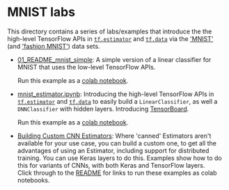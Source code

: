
# MNIST labs

This directory contains a series of labs/examples that introduce the the high-level TensorFlow APIs in [`tf.estimator`](https://www.tensorflow.org/api_docs/python/tf/estimator) and [`tf.data`](https://www.tensorflow.org/api_docs/python/tf/data) via the ['MNIST'](http://yann.lecun.com/exdb/mnist/) (and ['fashion MNIST'](https://github.com/zalandoresearch/fashion-mnist)) data sets.

- [01_README_mnist_simple](./01_README_mnist_simple.md): A simple version of a linear classifier for MNIST that uses the low-level TensorFlow APIs.

   Run this example as a [colab notebook](https://github.com/amygdala/tensorflow-workshop/blob/master/workshop_sections/mnist_series/mnist_simple.ipynb).

- [mnist_estimator.ipynb](./mnist_estimator.ipynb): Introducing the high-level TensorFlow APIs in [`tf.estimator`](https://www.tensorflow.org/api_docs/python/tf/estimator) and [`tf.data`](https://www.tensorflow.org/api_docs/python/tf/data) to easily build a `LinearClassifier`, as well a `DNNClassifier` with hidden layers. Introducing [TensorBoard](https://www.tensorflow.org/get_started/summaries_and_tensorboard).

   Run this example as a [colab notebook](https://github.com/amygdala/tensorflow-workshop/blob/master/workshop_sections/mnist_series/mnist_estimator.ipynb).

- [Building Custom CNN Estimators](mnist_cnn_custom_estimator): Where 'canned' Estimators aren't available for your use case, you can build a custom one, to get all the advantages of using an Estimator, including support for distributed training. You can use Keras layers to do this. Examples show how to do this for variants of CNNs, with both Keras and TensorFlow layers.  
Click through to the [README](mnist_cnn_custom_estimator/README.md) for links to run these examples as colab notebooks.